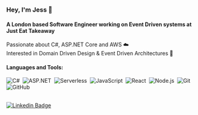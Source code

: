 ### Hey, I'm Jess 👋

#### A London based Software Engineer working on Event Driven systems at Just Eat Takeaway
Passionate about C#, ASP.NET Core and AWS ☁️
<br/>Interested in Domain Driven Design & Event Driven Architectures 🚀

#### Languages and Tools:

![C#](https://img.shields.io/badge/c%23-C%23-blue)&nbsp;
![ASP.NET](https://img.shields.io/badge/ASP.NET-ASP.NET%20Core-lightblue)&nbsp;
![Serverless](https://img.shields.io/badge/S-Serverless-red?logo=serverless)&nbsp;
![JavaScript](https://img.shields.io/badge/JS-JavaScript-yellow?logo=javascript)&nbsp;
![React](https://img.shields.io/badge/R-React-lightblue?logo=react)&nbsp;
![Node.js](https://img.shields.io/badge/N-NodeJS-green?logo=node.js)&nbsp;
![Git](https://img.shields.io/badge/git-Git-grey?logo=git)&nbsp;
![GitHub](https://img.shields.io/badge/-GitHub-ebedf0?logo=github&logoColor=black)&nbsp;

<br/>[![Linkedin Badge](https://img.shields.io/badge/-/in/jessicabarclay-ebedf0?style=flat-square&logo=linkedin&logoColor=white&labelColor=blue&link=https://www.linkedin.com/in/jessica-barclay-bab35b10b)](https://www.linkedin.com/in/jessica-barclay-bab35b10b)
